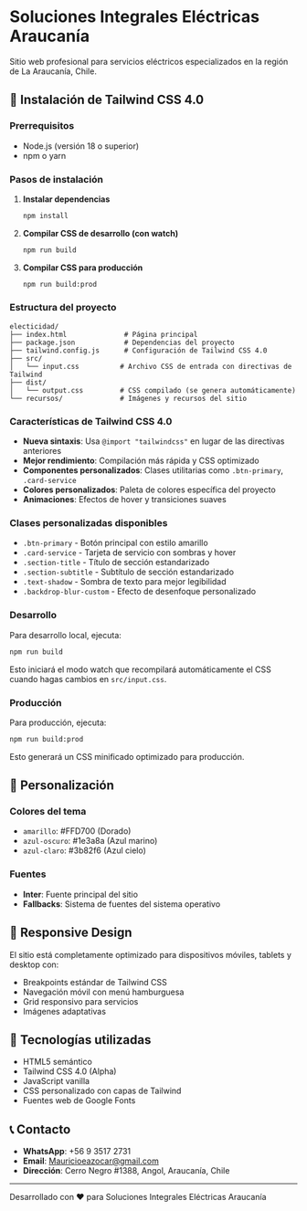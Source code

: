 # Soluciones Integrales Eléctricas Araucanía

Sitio web profesional para servicios eléctricos especializados en la región de La Araucanía, Chile.

## 🚀 Instalación de Tailwind CSS 4.0

### Prerrequisitos
- Node.js (versión 18 o superior)
- npm o yarn

### Pasos de instalación

1. **Instalar dependencias**
   ```bash
   npm install
   ```

2. **Compilar CSS de desarrollo (con watch)**
   ```bash
   npm run build
   ```

3. **Compilar CSS para producción**
   ```bash
   npm run build:prod
   ```

### Estructura del proyecto

```
electicidad/
├── index.html              # Página principal
├── package.json            # Dependencias del proyecto
├── tailwind.config.js      # Configuración de Tailwind CSS 4.0
├── src/
│   └── input.css          # Archivo CSS de entrada con directivas de Tailwind
├── dist/
│   └── output.css         # CSS compilado (se genera automáticamente)
└── recursos/              # Imágenes y recursos del sitio
```

### Características de Tailwind CSS 4.0

- **Nueva sintaxis**: Usa `@import "tailwindcss"` en lugar de las directivas anteriores
- **Mejor rendimiento**: Compilación más rápida y CSS optimizado
- **Componentes personalizados**: Clases utilitarias como `.btn-primary`, `.card-service`
- **Colores personalizados**: Paleta de colores específica del proyecto
- **Animaciones**: Efectos de hover y transiciones suaves

### Clases personalizadas disponibles

- `.btn-primary` - Botón principal con estilo amarillo
- `.card-service` - Tarjeta de servicio con sombras y hover
- `.section-title` - Título de sección estandarizado
- `.section-subtitle` - Subtítulo de sección estandarizado
- `.text-shadow` - Sombra de texto para mejor legibilidad
- `.backdrop-blur-custom` - Efecto de desenfoque personalizado

### Desarrollo

Para desarrollo local, ejecuta:
```bash
npm run build
```

Esto iniciará el modo watch que recompilará automáticamente el CSS cuando hagas cambios en `src/input.css`.

### Producción

Para producción, ejecuta:
```bash
npm run build:prod
```

Esto generará un CSS minificado optimizado para producción.

## 🎨 Personalización

### Colores del tema
- `amarillo`: #FFD700 (Dorado)
- `azul-oscuro`: #1e3a8a (Azul marino)
- `azul-claro`: #3b82f6 (Azul cielo)

### Fuentes
- **Inter**: Fuente principal del sitio
- **Fallbacks**: Sistema de fuentes del sistema operativo

## 📱 Responsive Design

El sitio está completamente optimizado para dispositivos móviles, tablets y desktop con:
- Breakpoints estándar de Tailwind CSS
- Navegación móvil con menú hamburguesa
- Grid responsivo para servicios
- Imágenes adaptativas

## 🔧 Tecnologías utilizadas

- HTML5 semántico
- Tailwind CSS 4.0 (Alpha)
- JavaScript vanilla
- CSS personalizado con capas de Tailwind
- Fuentes web de Google Fonts

## 📞 Contacto

- **WhatsApp**: +56 9 3517 2731
- **Email**: Mauricioeazocar@gmail.com
- **Dirección**: Cerro Negro #1388, Angol, Araucanía, Chile

---

Desarrollado con ❤️ para Soluciones Integrales Eléctricas Araucanía
